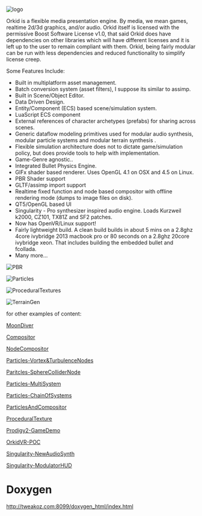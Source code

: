 ![logo](https://github.com/tweakoz/orkid/blob/compositor2system/ork.data/dox/doxylogo.png "OrkidLogo")

Orkid is a flexible media presentation engine. By media, we mean games, realtime 2d/3d graphics, and/or audio. Orkid itself is licensed with the permissive Boost Software License v1.0, that said Orkid does have dependencies on other libraries which will have different licenses and it is left up to the user to remain compliant with them. Orkid, being fairly modular can be run with less dependencies and reduced functionality to simplify license creep. 

Some Features Include:
* Built in multiplatform asset management.
* Batch conversion system (asset filters), I suppose its similar to assimp.
* Built in Scene/Object Editor.
* Data Driven Design.
* Entity/Component (ECS) based scene/simulation system.
* LuaScript ECS component
* External references of character archetypes (prefabs) for sharing across scenes.
* Generic dataflow modeling primitives used for modular audio synthesis, modular particle systems and modular terrain synthesis .
* Flexible simulation architecture does not to dictate game/simulation policy, but does provide tools to help with implementation.
* Game-Genre agnostic.. 
* Integrated Bullet Physics Engine.
* GlFx shader based renderer. Uses OpenGL 4.1 on OSX and 4.5 on Linux.
* PBR Shader support
* GLTF/assimp import support
* Realtime fixed function and node based compositor with offline rendering mode (dumps to image files on disk).
* QT5/OpenGL based UI
* Singularity - Pro synthesizer inspired audio engine. Loads Kurzweil k2000, CZ101, TX81Z and SF2 patches.
* Now has OpenVR/Linux support!
* Fairly lightweight build. A clean build builds in about 5 mins on a 2.8ghz 4core ivybridge 2013 macbook pro or 80 seconds on a 2.8ghz 20core ivybridge xeon. That includes building the embedded bullet and fcollada.
* Many more...

![PBR](./ork.data/misc/th_screenshot_pbr.png )

![Particles](http://tweakoz.com/resources/images/th_sshot_psys.jpg)

![ProceduralTextures](http://tweakoz.com/resources/images/th_sshot_proctex.jpg)

![TerrainGen](http://tweakoz.com/resources/images/th_terrain03.jpg)

for other examples of content: 

[MoonDiver](https://youtu.be/2zNd4k_6I6s)

[Compositor](https://www.youtube.com/watch?v=zLBhF8WCDgQ)

[NodeCompositor](https://www.youtube.com/watch?v=AGMazbsbJYE)

[Particles-Vortex&TurbulenceNodes](https://youtu.be/Qr8QK6ns0Tk)

[Paritcles-SphereColliderNode](https://www.youtube.com/watch?v=yb9a6k4VeaU)

[Particles-MultiSystem](https://www.youtube.com/watch?v=o7uJFNQc3Go)

[Particles-ChainOfSystems](https://youtu.be/sQTiz0Ooo6I)

[ParticlesAndCompositor](https://www.youtube.com/watch?v=qmULG3ZOoS0)

[ProceduralTexture](https://www.youtube.com/watch?v=FdAfxQjR3AQ)

[Prodigy2-GameDemo](http://tweakoz.com/resources/videos/p2d.mp4)

[OrkidVR-POC](https://www.youtube.com/watch?v=6tOPVw8T_sU)

[Singularity-NewAudioSynth](https://www.youtube.com/watch?v=irBaba13quQ)

[Singularity-ModulatorHUD](https://www.youtube.com/watch?v=1PEXp9-6eRA)

Doxygen
========
http://tweakoz.com:8099/doxygen_html/index.html


